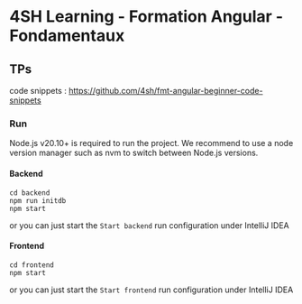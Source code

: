 # 4SH Learning - Formation Angular - Fondamentaux

## TPs

code snippets : https://github.com/4sh/fmt-angular-beginner-code-snippets

### Run

Node.js v20.10+ is required to run the project. We recommend to use a node version manager such as nvm to switch between Node.js versions.

#### Backend
```
cd backend
npm run initdb 
npm start
```

or you can just start the `Start backend` run configuration under IntelliJ IDEA

#### Frontend
```
cd frontend
npm start
```

or you can just start the `Start frontend` run configuration under IntelliJ IDEA

